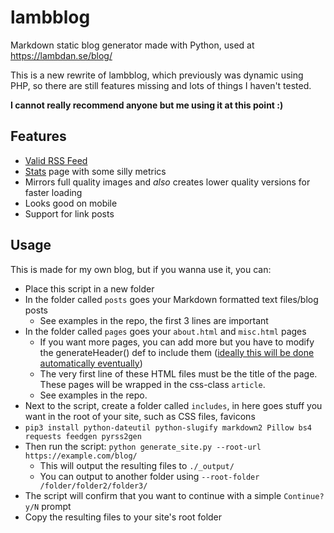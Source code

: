 # lambblog

Markdown static blog generator made with Python, used at https://lambdan.se/blog/

This is a new rewrite of lambblog, which previously was dynamic using PHP, so there are still features missing and lots of things I haven't tested. 

**I cannot really recommend anyone but me using it at this point :)**

## Features

- [Valid RSS Feed](https://validator.w3.org/feed/check.cgi?url=https%3A%2F%2Flambdan.se%2Fblog%2Frss.xml)
- [Stats](https://lambdan.se/blog/stats) page with some silly metrics
- Mirrors full quality images and *also* creates lower quality versions for faster loading
- Looks good on mobile
- Support for link posts

## Usage

This is made for my own blog, but if you wanna use it, you can:

- Place this script in a new folder
- In the folder called `posts` goes your Markdown formatted text files/blog posts
	- See examples in the repo, the first 3 lines are important
- In the folder called `pages` goes your `about.html` and `misc.html` pages
	- If you want more pages, you can add more but you have to modify the generateHeader() def to include them ([ideally this will be done automatically eventually](https://github.com/lambdan/lambblog/issues/13))
	- The very first line of these HTML files must be the title of the page. These pages will be wrapped in the css-class `article`. 
	- See examples in the repo.
- Next to the script, create a folder called `includes`, in here goes stuff you want in the root of your site, such as CSS files, favicons
- `pip3 install python-dateutil python-slugify markdown2 Pillow bs4 requests feedgen pyrss2gen`
- Then run the script: `python generate_site.py --root-url https://example.com/blog/`
	- This will output the resulting files to `./_output/`
	- You can output to another folder using `--root-folder /folder/folder2/folder3/`
- The script will confirm that you want to continue with a simple `Continue? y/N` prompt
- Copy the resulting files to your site's root folder